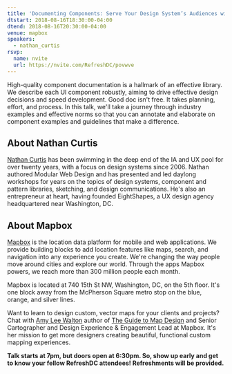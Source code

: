 ```yaml
---
title: 'Documenting Components: Serve Your Design System’s Audiences with Well-Architected Content'
dtstart: 2018-08-16T18:30:00-04:00
dtend: 2018-08-16T20:30:00-04:00
venue: mapbox
speakers:
  - nathan_curtis
rsvp:
  name: nvite
  url: https://nvite.com/RefreshDC/povwve
---
```


High-quality component documentation is a hallmark of an effective library. We describe each UI component robustly, aiming to drive effective design decisions and speed development. Good doc isn't free. It takes planning, effort, and process. In this talk, we'll take a journey through industry examples and effective norms so that you can annotate and elaborate on component examples and guidelines that make a difference.

## About Nathan Curtis

[Nathan Curtis](https://eightshapes.com/nathan-curtis.html) has been swimming in the deep end of the IA and UX pool for over twenty years, with a focus on design systems since 2006. Nathan authored Modular Web Design and has presented and led daylong workshops for years on the topics of design systems, component and pattern libraries, sketching, and design communications. He's also an entrepreneur at heart, having founded EightShapes, a UX design agency headquartered near Washington, DC.

## About Mapbox

[Mapbox](https://www.mapbox.com) is the location data platform for mobile and web applications. We provide building blocks to add location features like maps, search, and navigation into any experience you create. We're changing the way people move around cities and explore our world. Through the apps Mapbox powers, we reach more than 300 million people each month.

Mapbox is located at 740 15th St NW, Washington, DC, on the 5th floor. It's one block away from the McPherson Square metro stop on the blue, orange, and silver lines.

Want to learn to design custom, vector maps for your clients and projects? Chat with [Amy Lee Walton](https://twitter.com/amyleew) author of [The Guide to Map Design](https://www.mapbox.com/map-design) and Senior Cartographer and Design Experience & Engagement Lead at Mapbox. It's her mission to get more designers creating beautiful, functional custom mapping experiences.

**Talk starts at 7pm, but doors open at 6:30pm. So, show up early and get to know your fellow RefreshDC attendees! Refreshments will be provided.**

